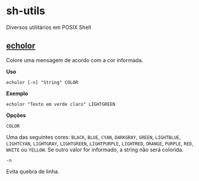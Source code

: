 # sh-utils
Diversos utilitários em POSIX Shell

## [echolor](./echolor)
Colore uma mensagem de acordo com a cor informada.

**Uso**
```shell
echolor [-n] "String" COLOR
```

**Exemplo**
```shell
echolor "Texto em verde claro" LIGHTGREEN
```

**Opções**

`COLOR`

Uma das seguintes cores: `BLACK`, `BLUE`, `CYAN`, `DARKGRAY`, `GREEN`, `LIGHTBLUE`, `LIGHTCYAN`, `LIGHTGRAY`, `LIGHTGREEN`, `LIGHTPURPLE`, `LIGHTRED`, `ORANGE`, `PURPLE`, `RED`, `WHITE` ou `YELLOW`. Se outro valor for informado, a string não será colorida.

`-n`

Evita quebra de linha.
